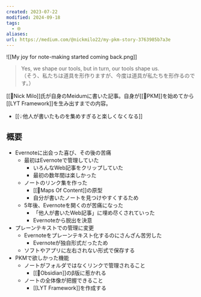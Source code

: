 ```yaml
---
created: 2023-07-22
modified: 2024-09-18
tags:
  - 🌐
aliases: 
url: https://medium.com/@nickmilo22/my-pkm-story-3763985b7a3e
---
```

![[My joy for note-making started coming back.png]]

>Yes, we shape our tools, but in turn, our tools shape us.  
>（そう、私たちは道具を形作りますが、今度は道具が私たちを形作るのです。）

[[👤Nick Milo]]氏が自身のMeidumに書いた記事。自身が[[📝PKM]]を始めてから[[LYT Framework]]を生み出すまでの内容。

- [[💡他人が書いたものを集めすぎると楽しくなくなる]]

## 概要
- Evernoteに出会った喜び、その後の苦痛
	- 最初はEvernoteで管理していた
		- いろんなWeb記事をクリップしていた
		- 最初の数年間は楽しかった
	- ノートのリンク集を作った
		- [[📝Maps Of Content]]の原型
		- 自分が書いたノートを見つけやすくするため
	- 5年後、Evernoteを開くのが苦痛になった
		- 「他人が書いたWeb記事」に埋め尽くされていった
		- Evernoteから脱出を決意
- プレーンテキストでの管理に変更
	- Evernoteをプレーンテキスト化するのにさんざん苦労した
		- Evernoteが独自形式だったため
	- ソフトやアプリに左右されない形式で保存する
- PKMで欲しかった機能
	- ノートがフォルダではなくリンクで管理されること
		- [[🧰Obsidian]]のβ版に惹かれる
	- ノートの全体像が把握できること
		- [[LYT Framework]]を作成する